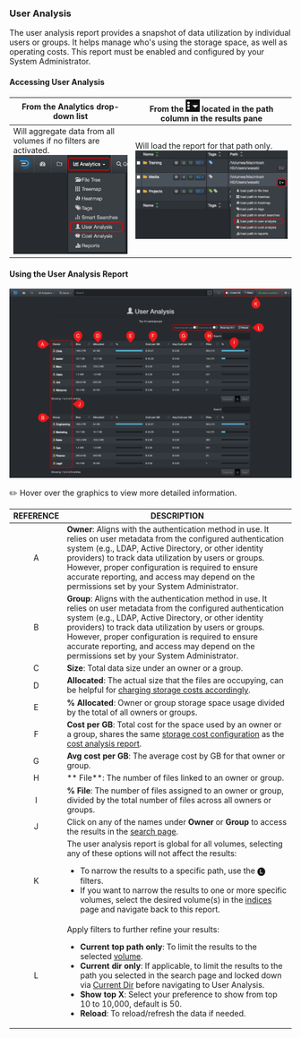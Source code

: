 <p id="user_analysis"></p>

### User Analysis 

The user analysis report provides a snapshot of data utilization by individual users or groups. It helps manage who's using the storage space, as well as operating costs. This report must be enabled and configured by your System Administrator.


#### Accessing User Analysis

| From the **Analytics** drop-down list | From the <img src="images/icon_more.png" width="25"> located in the path column in the results pane |
| --- | --- |
| Will aggregate data from all volumes if no filters are activated.<br> <img src="images/analytics_select_user_analysis.png" width="300"> | Will load the report for that path only.<br><img src="images/image_analytics_user_analysis_access_via_results_pane_20230215.png" width="600"> |



#### Using the User Analysis Report

![Image: User Analysis Report Overview](images/analytics_user_analysis_2025.png)

✏️ Hover over the graphics to view more detailed information.

| REFERENCE | DESCRIPTION |
| :---: | --- |
| A | **Owner**: Aligns with the authentication method in use. It relies on user metadata from the configured authentication system (e.g., LDAP, Active Directory, or other identity providers) to track data utilization by users or groups. However, proper configuration is required to ensure accurate reporting, and access may depend on the permissions set by your System Administrator. |
| B | **Group**: Aligns with the authentication method in use. It relies on user metadata from the configured authentication system (e.g., LDAP, Active Directory, or other identity providers) to track data utilization by users or groups. However, proper configuration is required to ensure accurate reporting, and access may depend on the permissions set by your System Administrator.  |
| C | **Size**: Total data size under an owner or a group. |
| D | **Allocated**: The actual size that the files are occupying, can be helpful for [charging storage costs accordingly](#cost_analysis). |
| E | **% Allocated**: Owner or group storage space usage divided by the total of all owners or groups. |
| F | **Cost per GB**: Total cost for the space used by an owner or a group, shares the same [storage cost configuration](#cost_config) as the [cost analysis report](#cost_analysis). |
| G | **Avg cost per GB**: The average cost by GB for that owner or group. |
| H | ** File**: The number of files linked to an owner or group. |
| I | **% File**: The number of files assigned to an owner or group, divided by the total number of files across all owners or groups. |
| J | Click on any of the names under  **Owner**  or  **Group**  to access the results in the [search page](#search_page). |
| K | The user analysis  report is global for all volumes, selecting any of these options will not affect the results:<ul><li>To narrow the results to a specific path, use the 🅛 filters.</li><li>If you want to narrow the results to one or more specific volumes, select the desired volume(s) in the [indices](#index_selection) page and navigate back to this report. |
| L | Apply filters to further refine your results:<ul><li>**Current top path only**: To limit the results to the selected [volume](#volume).</li><li>**Current dir only**:  If applicable, to limit the results to the path you selected in the search page and locked down via [Current Dir](#current_dir) before navigating to User Analysis.</li><li>**Show top X**: Select your preference to show from top 10 to 10,000, default is 50.</li><li>**Reload**: To reload/refresh the data if needed. |
